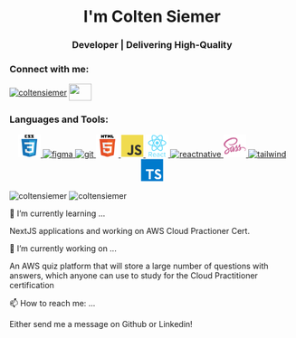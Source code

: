 
<h1 align="center">I'm Colten Siemer</h1>
<h3 align="center">Developer | Delivering High-Quality</h3>

<h3 align="left">Connect with me:</h3>
<p align="center">

<a href="https://www.linkedin.com/in/colten-siemer-75ab6816a/" target="blank"><img align="center" src="https://raw.githubusercontent.com/rahuldkjain/github-profile-readme-generator/master/src/images/icons/Social/linked-in-alt.svg" alt="coltensiemer" height="30" width="40" /></a>
 <a href="https://www.codewars.com/users/Coltensiemer" target="blank"><img align="center"
  src="https://docs.codewars.com/logo.svg" height="30" width="40" /></a>
</p>

<h3 align="left">Languages and Tools:</h3>
<p align="center">  <a href="https://www.w3schools.com/css/" target="_blank" rel="noreferrer"> <img src="https://raw.githubusercontent.com/devicons/devicon/master/icons/css3/css3-original-wordmark.svg" alt="css3" width="40" height="40"/> </a> <a href="https://www.figma.com/" target="_blank" rel="noreferrer"> <img src="https://www.vectorlogo.zone/logos/figma/figma-icon.svg" alt="figma" width="40" height="40"/> </a> <a href="https://git-scm.com/" target="_blank" rel="noreferrer"> <img src="https://www.vectorlogo.zone/logos/git-scm/git-scm-icon.svg" alt="git" width="40" height="40"/> </a> <a href="https://www.w3.org/html/" target="_blank" rel="noreferrer"> <img src="https://raw.githubusercontent.com/devicons/devicon/master/icons/html5/html5-original-wordmark.svg" alt="html5" width="40" height="40"/> </a>  <a href="https://developer.mozilla.org/en-US/docs/Web/JavaScript" target="_blank" rel="noreferrer"> <img src="https://raw.githubusercontent.com/devicons/devicon/master/icons/javascript/javascript-original.svg" alt="javascript" width="40" height="40"/> </a>  <a href="https://reactjs.org/" target="_blank" rel="noreferrer"> <img src="https://raw.githubusercontent.com/devicons/devicon/master/icons/react/react-original-wordmark.svg" alt="react" width="40" height="40"/> </a> <a href="https://reactnative.dev/" target="_blank" rel="noreferrer"> <img src="https://reactnative.dev/img/header_logo.svg" alt="reactnative" width="40" height="40"/> </a> <a href="https://sass-lang.com" target="_blank" rel="noreferrer"> <img src="https://raw.githubusercontent.com/devicons/devicon/master/icons/sass/sass-original.svg" alt="sass" width="40" height="40"/> </a> <a href="https://tailwindcss.com/" target="_blank" rel="noreferrer"> <img src="https://www.vectorlogo.zone/logos/tailwindcss/tailwindcss-icon.svg" alt="tailwind" width="40" height="40"/> </a> <a href="https://www.typescriptlang.org/" target="_blank" rel="noreferrer"> <img src="https://raw.githubusercontent.com/devicons/devicon/master/icons/typescript/typescript-original.svg" alt="typescript" width="40" height="40"/> </a> </p>


<div aling="center">
<img aling="right" src="https://github-readme-stats.vercel.app/api?username=coltensiemer&show_icons=true&locale=en&theme=radical" alt="coltensiemer" />
<img  src="https://github-readme-streak-stats.herokuapp.com/?user=coltensiemer&theme=radical" alt="coltensiemer" />
</div>

🌱 I’m currently learning ...

  NextJS applications and working on AWS Cloud Practioner Cert. 


🔭 I’m currently working on ...
  
An AWS quiz platform that will store a large number of questions with answers, which anyone can use to study for the Cloud Practitioner certification

  📫 How to reach me: ...

  Either send me a message on Github or Linkedin! 

<!--
**Coltensiemer/coltensiemer** is a ✨ _special_ ✨ repository because its `README.md` (this file) appears on your GitHub profile.

Here are some ideas to get you started:



- 👯 I’m looking to collaborate on ...
- 🤔 I’m looking for help with ...
- 💬 Ask me about ...
-
- 😄 Pronouns: ...
- ⚡ Fun fact: ...
-->
